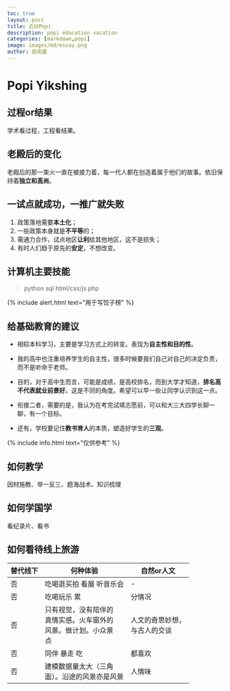 ```yaml
---
toc: true
layout: post
title: 近日Popi
description: popi education vacation
categories: [markdown,popi]
image: images/md/essay.png
author: 邱奕盛
---
```

# Popi Yikshing

## 过程or结果

学术看过程，工程看结果。

## 老殿后的变化

老殿后的那一束火一直在被接力着，每一代人都在创造着属于他们的故事。依旧保持着**独立和高尚**。

## 一试点就成功，一推广就失败

1. 政策落地需要**本土化**；
1. 一些政策本身就是**不平等**的；
1. 需通力合作，试点地区**让利**给其他地区，这不是损失；
1. 有时人们趋于原先的**安定**，不想改变。

## 计算机主要技能

> python sql html/css/js php

{% include alert.html text="用于写饺子榜" %}

## 给基础教育的建议

- 相较本科学习，主要是学习方式上的转变。表现为**自主性和目的性**。

- 我的高中也注重培养学生的自主性，很多时候要我们自己对自己的决定负责，而不是听命于老师。

- 目的，对于高中生而言，可能是成绩，是高校排名，而到大学才知道，**排名高不代表就业前景好**。这是不同的角度。希望可以早一些让同学认识到这一点。

- 衔接二者，需要的是，我认为在考完试填志愿前，可以和大三大四学长聊一聊，有一个目标。

- 还有，学校要记住**教书育人**的本质，塑造好学生的**三观**。

{% include info.html text="仅供参考" %}

## 如何教学

因材施教、举一反三、题海战术、知识梳理

## 如何学国学

看纪录片、看书

## 如何看待线上旅游

| 替代线下 | 何种体验 | 自然or人文 |
|-|-|-|
| 否 | 吃喝逛买拍 看展 听音乐会 | - |
| 否 | 吃喝玩乐 累 | 分情况 |
| 否 | 只有视觉，没有陪伴的<br>真情实感。火车窗外的<br>风景。做计划。小众景<br>点 | 人文的奇思妙想，<br>与古人的交谈 |
| 否 | 同伴 暴走 吃 | 都喜欢 |
| 否 | 建模数据量太大（三角<br>面）。沿途的风景亦是风景 | 人情味 |

